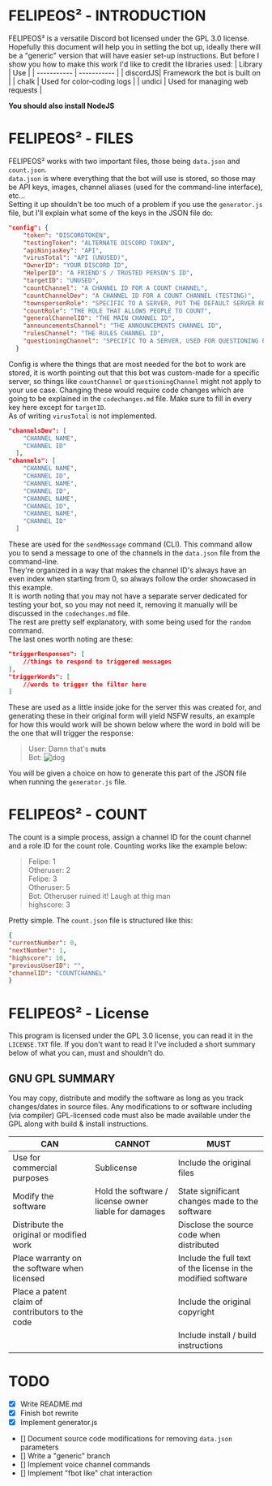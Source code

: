 # FELIPEOS² - INTRODUCTION

FELIPEOS² is a versatile Discord bot licensed under the GPL 3.0 license.  
Hopefully this document will help you in setting the bot up, ideally there will be a "generic" version that will have easier set-up instructions. But before I show you how to make this work I'd like to credit the libraries used:
| Library | Use |
| ----------- | ----------- |
| discordJS| Framework the bot is built on |
| chalk | Used for color-coding logs |
| undici | Used for managing web requests |

**You should also install NodeJS**

# FELIPEOS² - FILES
FELIPEOS² works with two important files, those being `data.json` and `count.json`.  
`data.json` is where everything that the bot will use is stored, so those may be API keys, images, channel aliases (used for the command-line interface), etc...  
Setting it up shouldn't be too much of a problem if you use the `generator.js` file, but I'll explain what some of the keys in the JSON file do:

```JSON
"config": {
    "token": "DISCORDTOKEN",
    "testingToken": "ALTERNATE DISCORD TOKEN",
    "apiNinjasKey": "API",
    "virusTotal": "API (UNUSED)",
    "OwnerID": "YOUR DISCORD ID",
    "HelperID": "A FRIEND'S / TRUSTED PERSON'S ID",
    "targetID": "UNUSED",
    "countChannel": "A CHANNEL ID FOR A COUNT CHANNEL",
    "countChannelDev": "A CHANNEL ID FOR A COUNT CHANNEL (TESTING)",
    "townspersonRole": "SPECIFIC TO A SERVER, PUT THE DEFAULT SERVER ROLE HERE",
    "countRole": "THE ROLE THAT ALLOWS PEOPLE TO COUNT",
    "generalChannelID": "THE MAIN CHANNEL ID",
    "announcementsChannel": "THE ANNOUNCEMENTS CHANNEL ID",
    "rulesChannel": "THE RULES CHANNEL ID",
    "questioningChannel": "SPECIFIC TO A SERVER, USED FOR QUESTIONING PEOPLE BEFORE BANNING THEM (ID)"
  }
```
Config is where the things that are most needed for the bot to work are stored, it is worth pointing out that this bot was custom-made for a specific server, so things like `countChannel` or `questioningChannel` might not apply to your use case. Changing these would require code changes which are going to be explained in the `codechanges.md` file. Make sure to fill in every key here except for `targetID`.  
As of writing `virusTotal` is not implemented.
```JSON
"channelsDev": [
    "CHANNEL NAME",
    "CHANNEL ID"
  ],
"channels": [
    "CHANNEL NAME",
    "CHANNEL ID",
    "CHANNEL NAME",
    "CHANNEL ID",
    "CHANNEL NAME",
    "CHANNEL ID",
    "CHANNEL NAME",
    "CHANNEL ID"
  ]
```
These are used for the `sendMessage` command (CLI). This command allow you to send a message to one of the channels in the `data.json` file from the command-line.  
They're organized in a way that makes the channel ID's always have an even index when starting from 0, so always follow the order showcased in this example.  
It is worth noting that you may not have a separate server dedicated for testing your bot, so you may not need it, removing it manually will be discussed in the `codechanges.md` file.  
The rest are pretty self explanatory, with some being used for the `random` command.  
The last ones worth noting are these:
```JSON
"triggerResponses": [
    //things to respond to triggered messages
],
"triggerWords": [
    //words to trigger the filter here
]
```
These are used as a little inside joke for the server this was created for, and generating these in their original form will yield NSFW results, an example for how this would work will be shown below where the word in bold will be the one that will trigger the response:  

>User: Damn that's **nuts**  
>Bot: ![dog](https://media.discordapp.net/attachments/691438591829868617/1071271705542135808/majimer.gif)  

You will be given a choice on how to generate this part of the JSON file when running the `generator.js` file.  
# FELIPEOS² - COUNT
The count is a simple process, assign a channel ID for the count channel and a role ID for the count role. Counting works like the example below:

>Felipe: 1  
>Otheruser: 2  
>Felipe: 3  
>Otheruser: 5  
>Bot: Otheruser ruined it! Laugh at thig man  
>highscore: 3

Pretty simple. The `count.json` file is structured like this:

```JSON
{
"currentNumber": 0,
"nextNumber": 1,
"highscore": 10,
"previousUserID": "",
"channelID": "COUNTCHANNEL"
}
```

# FELIPEOS² - License

This program is licensed under the GPL 3.0 license, you can read it in the `LICENSE.TXT` file. If you don't want to read it I've included a short summary below of what you can, must and shouldn't do.  

## GNU GPL SUMMARY

You may copy, distribute and modify the software as long as you track changes/dates in source files. Any modifications to or software including (via compiler) GPL-licensed code must also be made available under the GPL along with build & install instructions.

| CAN | CANNOT | MUST |
| ----------- | ----------- | ----------- |
| Use for commercial purposes | Sublicense | Include the original files |
| Modify the software | Hold the software / license owner liable for damages  | State significant changes made to the software |
| Distribute the original or modified work | | Disclose the source code when distributed |
| Place warranty on the software when licensed | | Include the full text of the license in the modified software |
| Place a patent claim of contributors to the code | | Include the original copyright |
| | | Include install / build instructions |

# TODO

- [x] Write README.md
- [x] Finish bot rewrite
- [x] Implement generator.js
- [] Document source code modifications for removing `data.json` parameters
- [] Write a "generic" branch
- [] Implement voice channel commands
- [] Implement "fbot like" chat interaction
